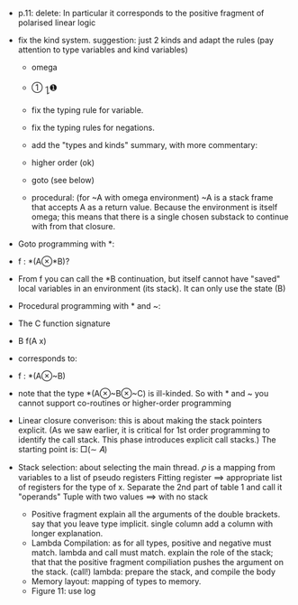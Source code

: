 * p.11: delete: In particular it corresponds to the positive fragment of polarised linear logic


* fix the kind system. suggestion: just 2 kinds and adapt the rules (pay attention to type variables and kind variables)
    * omega
    * ① ႑➊
    * fix the typing rule for variable.
    * fix the typing rules for negations.
    * add the "types and kinds" summary, with more commentary:

    * higher order (ok)
    * goto (see below)
    * procedural: (for ~A with omega environment) ~A is a stack frame that accepts A as a return value. Because the environment is itself omega; this means that there is a single chosen substack to continue with from that closure.

* Goto programming with *:
* f : *(A⊗*B)?
* From f you can call the *B continuation, but itself cannot have "saved" local variables in an 
  environment (its stack). It can only use the state (B)

* Procedural programming with * and ~:

* The C function signature
* B f(A x)

* corresponds to:
* f : *(A⊗~B)

* note that the type *(A⊗~B⊗~C) is ill-kinded. So with * and ~ you cannot support co-routines or higher-order programming

* Linear closure converison: this is about making the stack pointers explicit. (As we saw earlier, 
   it is critical for 1st order programming to identify the call stack. This phase introduces 
    explicit call stacks.) The starting point is: □(∼ 𝐴)
* Stack selection: about selecting the main thread.
  𝜌 is a mapping from variables to a list of pseudo registers
  Fitting register ==> appropriate list of registers for the type of x.
  Separate the 2nd part of table 1 and call it "operands"
  Tuple with two values ==> with no stack
  * Positive fragment
        explain all the arguments of the double brackets. say that you leave type implicit.
        single column
        add a column with longer explanation.
  * Lambda Compilation:
        as for all types, positive and negative must match. lambda and call must match.
        explain the role of the stack; that that the positive fragment compiliation pushes the argument on the stack. (call!)
        lambda: prepare the stack, and compile the body
  * Memory layout: mapping of types to memory.
  *  Figure 11: use log 